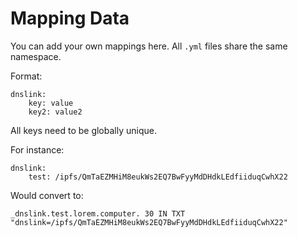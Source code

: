 # Mapping Data

You can add your own mappings here. All `.yml` files share the same namespace.

Format:

```
dnslink:
    key: value
    key2: value2
```

All keys need to be globally unique.

For instance:

```
dnslink:
    test: /ipfs/QmTaEZMHiM8eukWs2EQ7BwFyyMdDHdkLEdfiiduqCwhX22
```

Would convert to:

```
_dnslink.test.lorem.computer. 30 IN	TXT	"dnslink=/ipfs/QmTaEZMHiM8eukWs2EQ7BwFyyMdDHdkLEdfiiduqCwhX22"
```
